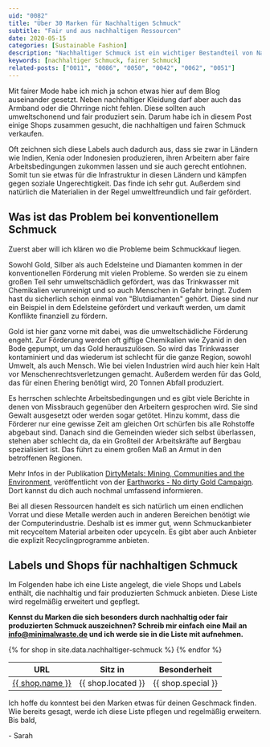 ```yaml
---
uid: "0082"
title: "Über 30 Marken für Nachhaltigen Schmuck"
subtitle: "Fair und aus nachhaltigen Ressourcen"
date: 2020-05-15
categories: [Sustainable Fashion]
description: "Nachhaltiger Schmuck ist ein wichtiger Bestandteil von Nachhaltiger Mode. Hier eine Liste mit Shops wo du ihn bekommst."
keywords: [nachhaltiger Schmuck, fairer Schmuck]
related-posts: ["0011", "0086", "0050", "0042", "0062", "0051"]
---
```

Mit fairer Mode habe ich mich ja schon etwas hier auf dem Blog auseinander gesetzt. Neben nachhaltiger Kleidung darf aber auch das Armband oder die Ohrringe nicht fehlen. Diese sollten auch umweltschonend und fair produziert sein. Darum habe ich in diesem Post einige Shops zusammen gesucht, die nachhaltigen und fairen Schmuck verkaufen.

Oft zeichnen sich diese Labels auch dadurch aus, dass sie zwar in Ländern wie Indien, Kenia oder Indonesien produzieren, ihren Arbeitern aber faire Arbeitsbedingungen zukommen lassen und sie auch gerecht entlohnen. Somit tun sie etwas für die Infrastruktur in diesen Ländern und kämpfen gegen soziale Ungerechtigkeit. Das finde ich sehr gut. Außerdem sind natürlich die Materialien in der Regel umweltfreundlich und fair gefördert.

## Was ist das Problem bei konventionellem Schmuck
Zuerst aber will ich klären wo die Probleme beim Schmuckkauf liegen.

Sowohl Gold, Silber als auch Edelsteine und Diamanten kommen in der konventionellen Förderung mit vielen Probleme. So werden sie zu einem großen Teil sehr umweltschädlich gefördert, was das Trinkwasser mit Chemikalien verunreinigt und so auch Menschen in Gefahr bringt. Zudem hast du sicherlich schon einmal von "Blutdiamanten" gehört. Diese sind nur ein Beispiel in dem Edelsteine gefördert und verkauft werden, um damit Konflikte finanziell zu fördern.

Gold ist hier ganz vorne mit dabei, was die umweltschädliche Förderung engeht. Zur Förderung werden oft giftige Chemikalien wie Zyanid in den Bode gepumpt, um das Gold herauszulösen. So wird das Trinkwasser kontaminiert und das wiederum ist schlecht für die ganze Region, sowohl Umwelt, als auch Mensch. Wie bei vielen Industrien wird auch hier kein Halt vor Menschenrechtsverletzungen gemacht. Außerdem werden für das Gold, das für einen Ehering benötigt wird, 20 Tonnen Abfall produziert.

Es herrschen schlechte Arbeitsbedingungen und es gibt viele Berichte in denen von Missbrauch gegenüber den Arbeitern gesprochen wird. Sie sind Gewalt ausgesetzt oder werden sogar getötet. Hinzu kommt, dass die Förderer nur eine gewisse Zeit am gleichen Ort schürfen bis alle Rohstoffe abgebaut sind. Danach sind die Gemeinden wieder sich selbst überlassen, stehen aber schlecht da, da ein Großteil der Arbeitskräfte auf Bergbau spezialisiert ist. Das führt zu einem großen Maß an Armut in den betroffenen Regionen.

Mehr Infos in der Publikation [DirtyMetals: Mining, Communities and the Environment](https://earthworks.org/cms/assets/uploads/archive/files/publications/NDG_DirtyMetalsReport_HR.pdf), veröffentlicht von der [Earthworks - No dirty Gold Campaign](https://earthworks.org/campaigns/no-dirty-gold/). Dort kannst du dich auch nochmal umfassend informieren.

Bei all diesen Ressourcen handelt es sich natürlich um einen endlichen Vorrat und diese Metalle werden auch in anderen Bereichen benötigt wie der Computerindustrie. Deshalb ist es immer gut, wenn Schmuckanbieter mit recyceltem Material arbeiten oder upcyceln. Es gibt aber auch Anbieter die explizit Recyclingprogramme anbieten.

## Labels und Shops für nachhaltigen Schmuck
Im Folgenden habe ich eine Liste angelegt, die viele Shops und Labels enthält, die nachhaltig und fair produzierten Schmuck anbieten. Diese Liste wird regelmäßig erweitert und gepflegt.

**Kennst du Marken die sich besonders durch nachhaltig oder fair produzierten Schmuck auszeichnen? Schreib mir einfach eine Mail an [info@minimalwaste.de](mailto:info@minimalwaste.de) und ich werde sie in die Liste mit aufnehmen.**

<table>
  <thead>
    <tr>
      <th>URL</th>
      <th>Sitz in</th>
      <th>Besonderheit</th>
    </tr>
  </thead>
  <tbody>
    {% for shop in site.data.nachhaltiger-schmuck %}
      <tr>
        <td data-label="URL"><a href="{{ shop.url }}">{{ shop.name }}</a></td>
        <td data-label="Sitz in">{{ shop.located }}</td>
        <td data-label="Besonderheit in">{{ shop.special }}</td>
      </tr>
    {% endfor %}
  </tbody>
</table>

Ich hoffe du konntest bei den Marken etwas für deinen Geschmack finden. Wie bereits gesagt, werde ich diese Liste pflegen und regelmäßig erweitern. Bis bald,

\- Sarah
